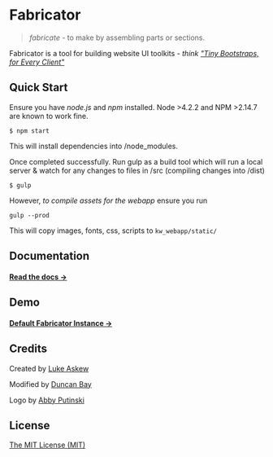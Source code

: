 # Fabricator

> _fabricate_ - to make by assembling parts or sections.

Fabricator is a tool for building website UI toolkits - _think ["Tiny Bootstraps, for Every Client"](http://daverupert.com/2013/04/responsive-deliverables/#tiny-bootstraps-for-every-client)_

## Quick Start

Ensure you have *node.js* and *npm* installed. Node >4.2.2 and NPM >2.14.7 are known to work fine.

```shell
$ npm start
```

This will install dependencies into /node_modules. 

Once completed successfully. Run gulp as a build tool which will run a local server & watch for any changes to files in /src (compiling changes into /dist)

```shell
$ gulp 
```

However, *to compile assets for the webapp* ensure you run 
```shell
gulp --prod
```

This will copy images, fonts, css, scripts to `kw_webapp/static/`

## Documentation

#### [Read the docs →](http://fbrctr.github.io/docs)

## Demo

#### [Default Fabricator Instance →](http://fbrctr.github.io/demo)

## Credits

Created by [Luke Askew](http://twitter.com/lukeaskew)

Modified by [Duncan Bay](http://twitter.com/djtbay)

Logo by [Abby Putinski](https://abbyputinski.com/)

## License

[The MIT License (MIT)](http://opensource.org/licenses/mit-license.php)
